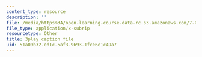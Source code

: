 ```yaml
---
content_type: resource
description: ''
file: /media/https%3A/open-learning-course-data-rc.s3.amazonaws.com/7-012-introduction-to-biology-fall-2004/51a09b32ed1c5af396931fce6e1c49a7_blBcCjIY7Sg.vtt
file_type: application/x-subrip
resourcetype: Other
title: 3play caption file
uid: 51a09b32-ed1c-5af3-9693-1fce6e1c49a7
---
```

